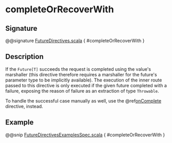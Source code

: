 # completeOrRecoverWith

## Signature

@@signature [FutureDirectives.scala](../../../../../../../../../akka-http/src/main/scala/akka/http/scaladsl/server/directives/FutureDirectives.scala) { #completeOrRecoverWith }

## Description

If the `Future[T]` succeeds the request is completed using the value's marshaller (this directive therefore
requires a marshaller for the future's parameter type to be implicitly available). The execution of the inner
route passed to this directive is only executed if the given future completed with a failure,
exposing the reason of failure as an extraction of type `Throwable`.

To handle the successful case manually as well, use the @ref[onComplete](onComplete.md) directive, instead.

## Example

@@snip [FutureDirectivesExamplesSpec.scala]($test$/scala/docs/http/scaladsl/server/directives/FutureDirectivesExamplesSpec.scala) { #completeOrRecoverWith }